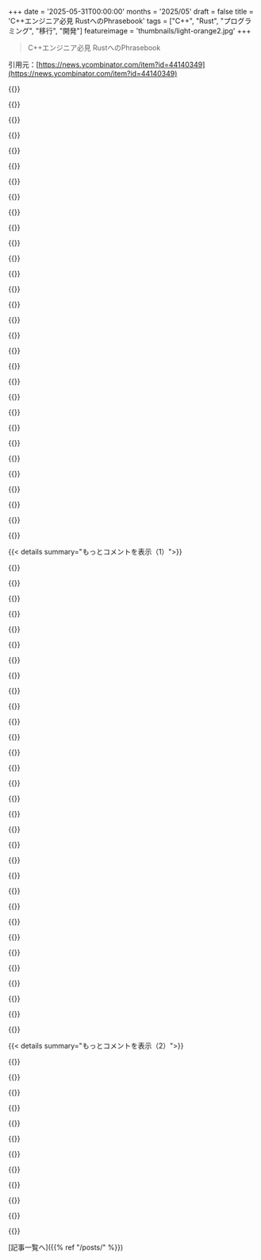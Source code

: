 +++
date = '2025-05-31T00:00:00'
months = '2025/05'
draft = false
title = 'C++エンジニア必見 RustへのPhrasebook'
tags = ["C++", "Rust", "プログラミング", "移行", "開発"]
featureimage = 'thumbnails/light-orange2.jpg'
+++

> C++エンジニア必見 RustへのPhrasebook

引用元：[https://news.ycombinator.com/item?id=44140349](https://news.ycombinator.com/item?id=44140349)




{{<matomeQuote body="C++にはいろんなフレーバーがありすぎて、この記事のガイドはC++の現状をちゃんと伝えてないね。匿名enumみたいにメンバを持つenumとか、C++でもクラスやstructの中に匿名enumを置けば簡単に実装できるのに、無理って書いてあるし。Rustのモジュールについて話してるのに、モダンなツールでサポートされてるC++のモジュールを完全に無視してるのもおかしい。他にもテキストに引っかかる箇所があるよ（コンパイラフラグを追加するだけで同じ振る舞いができるのに。「Rustはデフォルトでそうだから」なんて言わないでくれよ、コードベース全体を書き直す必要なんてなくて、ビルドシステムにちょっとテキストを追加するだけで済むんだから、同等じゃない）。FFIについてもあまり触れてない。「それ用のクレートがあるか、なければ教えて」なんて言うけど、私の経験ではエキゾチックなもの（グラフィック関係とか、ffmpegとか）だとクレートはイマイチで、制限されたC++で書く方がよっぽど楽なんだ。Rustにはハッピーパスがあるし、少しずつ広がってるけど、Rustが存在するずっと前のC++の長い歴史は簡単に片付けられないんだ。" userName="jpc0" createdAt="2025/05/31 10:26:22" color="#785bff">}}




{{<matomeQuote body="1990年代からCやC++コミュニティにいる身としては、Rustも長い目で見ればこの現象（多様化）から逃れられないと思うな、エディションがあってもね。何十年もプロダクションコードで使われてトップ10に入った他の言語と同じだよ。いろんなバックグラウンドや思惑を持った人がエコシステムでどうコードを書くべきか自分の意見を持つようになるにつれて、「ハッピーパス」は曖昧になっていくだろうね。会社のITがアップグレードを拒否したり、業界の実装が増えたり、教師が最新情報を追うのをやめたり…。" userName="pjmlp" createdAt="2025/05/31 12:24:04" color="#45d325">}}




{{<matomeQuote body="この10年はそうでもないよ。むしろ収束してきてる感じ。" userName="leoh" createdAt="2025/05/31 17:09:58" color="">}}




{{<matomeQuote body="Asyncと非Asyncが今日の主な例だね。一方しかサポートしないライブラリもあれば、一つのライブラリに二つの使い方（実質的に二つのコードベース）があったりして、なかなか混ぜられない。将来どうなるかは、どんな機能が言語に追加されるか分からないからね。" userName="eslaught" createdAt="2025/05/31 22:57:49" color="">}}




{{<matomeQuote body="stdとnostdも大きな違いだよ。nostdの中は細かく断片化された世界だらけ。例えば、Linuxカーネルのエコシステムは独自のRustフレーバーを開発するだろうね、特にメモリモデルに関しては。古いLinuxディストリビューションだと、かなり古いコンパイラバージョンで、古い慣習に従ったコードが求められるだろうしね。C89みたいな状況になる人はいないと思うけど、その方向に進む可能性はある。サーバーとかモバイル/デスクトップアプリを開発するならもっと均質に見えるかもしれないけど、それ以外の分野もたくさんあるんだ。" userName="surajrmal" createdAt="2025/06/01 02:25:47" color="#ff5733">}}




{{<matomeQuote body="C++のモジュールって、もう本当にプロダクションで使えるの？最後に確認した時は、主要なコンパイラ全部でちゃんとサポートされてなかったけど。" userName="m-schuetz" createdAt="2025/05/31 13:22:53" color="">}}




{{<matomeQuote body="どんな要件かによるね。VC++かclangの最新版で、MSBuildかCMake/ninjaを使うなら、まあ使えるよ。趣味のコーディングではしばらく使ってるし、GitHubのC++プロジェクトを見てみて。node native modulesの場合、node-gypはおそらくサポートしないだろうけど、cmake.jsを使えばサポートされてるよ。" userName="pjmlp" createdAt="2025/05/31 16:09:47" color="">}}




{{<matomeQuote body="VSCodeではまだC++モジュールがサポートされてないんだよね。5年前からあるこのスレッドを見るといつもムカつくよ。<br>0: https://github.com/microsoft/vscode-cpptools/issues/6302" userName="Toritori12" createdAt="2025/05/31 11:48:07" color="#ff5c5c">}}




{{<matomeQuote body="ClangdってRustもいけるの？MicrosoftのC++ extensionより全然マシだし、しかもオープンソースなんだぜ！" userName="IshKebab" createdAt="2025/05/31 12:18:59" color="">}}




{{<matomeQuote body="ああ、それな。Clangd-19ならModulesはかなり良い感じだよ。import std;はマジで最先端だけどさ。tooling（clangd+cmake）は最新必須だけど、開発時だけだからアプデも楽。C++20コンパイラは当然いるけど。gcc-14, clangd 19, cmake 3.28で Modules使えてるし、clangd 19以外はUbuntu 24.04に普通にある。" userName="jpc0" createdAt="2025/05/31 15:30:28" color="#ff33a1">}}




{{<matomeQuote body="ModulesだとVisual StudioとCLionが今んとこ一番使いやすいかな。Visual Studioはもっと良くできそうだけど、EDGの優先順位が違うみたい。VSCodeはC/C++にはそんなに良くないと思う。" userName="pjmlp" createdAt="2025/05/31 12:26:04" color="">}}




{{<matomeQuote body="俺はVSCode派だな、Visual Studioが遅すぎてイライラするから。例えば、VSCodeのファイルを開く画面はすぐに見つかるのに、Visual StudioのCtrl+,は数秒かかるし、ファイル名と内容の検索がごちゃ混ぜになるんだよ。ファイルだけ探したいのにさ。" userName="m-schuetz" createdAt="2025/05/31 13:19:36" color="">}}




{{<matomeQuote body="DPack（無料）に使えるファイルブラウザあるよ。俺は今Visual Assist（有料）使ってるけど、これも持ってる。どっちもほぼ即座にポップアップするんだ。両方ともextension marketplaceから手に入るぜ。" userName="tom_" createdAt="2025/05/31 18:57:39" color="#785bff">}}




{{<matomeQuote body="俺も同じ意見だよ。そういう“ちょっとした”遅延がマジで嫌なんだ。" userName="Toritori12" createdAt="2025/05/31 15:52:13" color="">}}




{{<matomeQuote body="＞ Visual Studio (Ctrl+,) は数秒かかるし、ファイルとファイル内容の検索がごちゃ混ぜになるんだ、ファイルだけ探したいのにさ。＜<br>これマジで嫌いなんだよ。最近のバージョンでマジ酷くなったから、デバッグ以外はもうVSCode使うようになったくらい。こんな基本機能がなんでダメになるのか分かんないわ。" userName="NotCamelCase" createdAt="2025/05/31 15:27:28" color="">}}




{{<matomeQuote body="Ctrl+, の後にf filenameってやればファイルだけ出るよ。俺がVSCode使うのは、Visual Studioに無いPowershell, Rust, Azure toolingとかのプラグイン欲しいからと、Next.jsみたいなのはどうせブラウザみたいなエディタでいいじゃんって時だけ。パフォーマンスでエディタ選んだことはないな。" userName="pjmlp" createdAt="2025/05/31 16:03:33" color="">}}




{{<matomeQuote body="それでファイル見つかるのは分かってるよ…でも数秒後なんだろ。VSCodeはすぐ出るのに。この機能マジでよく使うから、Visual Studioにとってはかなり致命的。両方開いてるけど、Visual Studioは基本的にコンパイル押すのと、たまにデバッグする時だけ使ってる感じ。" userName="m-schuetz" createdAt="2025/05/31 16:26:15" color="">}}




{{<matomeQuote body="知らんけど、IDEを遅くしてるプラグインとか確認した方がいいかもね。Resharperとかは入れない方がいいよ。" userName="pjmlp" createdAt="2025/05/31 16:35:05" color="">}}




{{<matomeQuote body="プラグインはゼロなのにVisual Studioがクソ遅いんだけど、JavaScript製のVS Codeにすら負けてるってマジ？" userName="m-schuetz" createdAt="2025/05/31 20:31:54" color="">}}




{{<matomeQuote body="俺のPC、めっちゃハイスペックなんだぜ？ PCIe 5 SSDにRyzen 7950、メモリ128GBだよ。これで遅いってことは、絶対Visual Studioの問題だって。他のコメント見てみろよ、みんな同じこと言ってるし、VS Codeは一瞬で表示するからね。俺が使ってきたどのシステムでも、遅いのはVisual Studioだけだ。" userName="m-schuetz" createdAt="2025/06/01 07:40:42" color="">}}




{{<matomeQuote body="記事でC++のメンバー付きenumをクラス内匿名enumでやるってあったけど、それだと全インスタンスが全フィールド持つんじゃない？ Rustのenumとは全然違うと思うんだけど、どうなの？" userName="dwattttt" createdAt="2025/06/01 01:50:37" color="#ff5c5c">}}




{{<matomeQuote body="RustのenumはTagged Unionで、C++だとstd::variantがそれに当たるんだよ。matchみたいな便利なツールはないけど、使い方はほぼ同じでしょ。" userName="jpc0" createdAt="2025/06/05 15:17:20" color="#45d325">}}




{{<matomeQuote body="他の言語の書き方を押し付けるのがよくある落とし穴だよ。C++なのにinit()関数で初期化するC脳みたいにね。C++ではコンストラクタでやるのが普通で、オブジェクトは「確保と初期化をまとめてやる」って考え方。この記事の「フレーズブック」はC++思考をRustに持ち込むけど、逆にRustでは「それC++的な間違ったやり方だよ」ってフレーズって何？" userName="EliRivers" createdAt="2025/05/31 08:44:52" color="#785bff">}}




{{<matomeQuote body="initメソッドのパターンにも理由はあるんだ。C++のコンストラクタは値を返せないし、エラーを伝えるには例外しかない。でも例外嫌がるコードベースも多いから、静的メソッドで構築するパターンが増えてて、これってちょっとRustっぽいよね。" userName="atq2119" createdAt="2025/05/31 12:14:00" color="#45d325">}}




{{<matomeQuote body="静的メソッドもいいけど、フリー関数の方がもっと良いよ。静的メソッドだとCTADが使えないからね。例えば<br> vector{1, 2, 3}; ／／ deduces vector＜int＞<br>みたいに書きたいなら、static memberだと<br> vector＜int＞::init(1, 2, 3);<br>になるけど、free functionなら<br> make_vector(1, 2, 3); ／／ returns vector＜int＞<br>って書けていい感じ。" userName="Conscat" createdAt="2025/05/31 15:34:11" color="#45d325">}}




{{<matomeQuote body="話してるメソッドが静的ならRustみたいに良いけど、そうじゃないなら完全に設計ミスだね。コンストラクタ呼んだ後、他のメンバー関数を呼ぶ前にオブジェクトが使い物にならないか、最悪壊れてる状態になるからね。よくあるアンチパターンだよ。" userName="legobmw99" createdAt="2025/05/31 12:51:08" color="#ff33a1">}}




{{<matomeQuote body="二段階初期化には、オブジェクトをconstexprにできてconstinitの対象にできるって利点もあるんだ。あと、construct_atなんてのもあるよ。" userName="TuxSH" createdAt="2025/05/31 13:14:32" color="">}}




{{<matomeQuote body="std::vectorにconstexprなデフォルトコンストラクタがないわけじゃないんだけど、定数コンテキストでデータ初期化できないなら役に立たないからってだけなんだよね。例えば、constinit vector＜int＞ v;はあんまり意味ない。でもconstinit vector＜int＞ v(16, 1);（1を16個で埋める）ならもっと使えるはず。これができない理由は関数を分割しても解決しないだろうね。<br><br>EDIT：C++20のvectorは最初の例はもうできるんだわ。ただあんまり役に立たないから使われないだけ。https://godbolt.org/z/avY4M9oMK" userName="Conscat" createdAt="2025/05/31 15:41:10" color="#ff5733">}}




{{<matomeQuote body="そうそう、コンストラクタで失敗する可能性があるならファクトリ関数がいるよね。C++だとコンストラクタは意外な場所で呼ばれることがあるんだ。例えば、書いてるコードから遠い場所でコピーコンストラクタが失敗するとか。もしC++でコンストラクタが失敗するのを許したら、エラー伝播の制御フローが面倒で入り組んじゃうんだよ。だからコンストラクタでの失敗には例外が唯一の方法ってわけ。" userName="fooker" createdAt="2025/05/31 22:07:15" color="">}}




{{<matomeQuote body="まあ、あなたが言ってるinitメソッドを使うパターンにも理由はちゃんとあるよ。他の理由を無視すると、俺が見た中で一番多いのは、基本的にコンストラクタがない言語で考える癖がついた人がC++書いてるから、って理由だね。良い理由じゃないけどさ。" userName="EliRivers" createdAt="2025/05/31 14:13:10" color="">}}




{{< details summary="もっとコメントを表示（1）">}}

{{<matomeQuote body="イディオマティックなC++で例外を使わずに、オブジェクトの失敗する可能性のあるコンストラクタってどう対応するの？" userName="Mond_" createdAt="2025/05/31 14:30:12" color="">}}




{{<matomeQuote body="標準的なイディオムとしては、オブジェクトが無効だって示すセンチネル状態を持たせることだね。自明じゃないデストラクタを持つオブジェクトとか、ムーブ元から読まれる可能性がある場合（一部のシステムコードでは有効な振る舞い）、C++のムーブは非破壊的だからどっちみちセンチネル状態が必要なんだ。C++は遅延破棄を色々な問題を解決する標準ツールとして使ってるよ。" userName="jandrewrogers" createdAt="2025/05/31 16:25:19" color="#ff33a1">}}




{{<matomeQuote body="＞ ムーブ元から読まれる可能性がある場合（一部システムコードでは有効）<br>std::moveを標準ライブラリ型に適用した場合、オブジェクトは”有効だけど不特定な状態”になるって[1]に書いてあるよ。もしオブジェクトを無効状態（invariantが壊れてる状態）にしてるなら、それはイディオマティックなC++じゃないね。<br>[1] https://en.cppreference.com/w/cpp/utility/move.html" userName="jjmarr" createdAt="2025/05/31 18:28:40" color="">}}




{{<matomeQuote body="ここで言ってる”無効”ってのは、意味のある値を持ってないっていうセマンティックな意味合いで使ってるんだ。構造的には無効じゃないよ。" userName="jandrewrogers" createdAt="2025/05/31 18:38:36" color="">}}




{{<matomeQuote body="それは、成功したコンストラクタの後でもメソッド呼び出しの結果として同じような無効状態に入りうるオブジェクト（ファイルやストリームとか）には理にかなってるね。でもそういう性質がないオブジェクトの場合、デザインの一種の悪さを別の、でも結局同じような悪さに交換してるだけだね。" userName="atq2119" createdAt="2025/05/31 22:57:41" color="">}}




{{<matomeQuote body="じゃあ、その型のオブジェクトが存在すること自体が、状態が有効であることの静的な証明にはならないってこと？" userName="sunshowers" createdAt="2025/05/31 17:00:16" color="">}}




{{<matomeQuote body="そう（無効はセマンティックな意味だよ）。低レベルシステムでは理論的にも静的証明が無理な場合があり、実行時チェックが必要。プロセス空間はDMAなどで外部変更されうる。C++コンパイラは通常静的証明可能と仮定。これに対処するため、C++は証明不可能を示す機能（例：std::launder）を追加。データベースカーネルは典型例で、オブジェクトの位置と状態は実行時に動的解決が必要なんだ。" userName="jandrewrogers" createdAt="2025/05/31 18:34:11" color="#ff5c5c">}}




{{<matomeQuote body="システムコードでは静的証明が無理なケースが多いのは完全に同意だよ。だからこそ、静的証明が可能な場所でそれを諦めちゃうのは、さらにタチが悪いと思うね。" userName="sunshowers" createdAt="2025/05/31 19:18:16" color="">}}




{{<matomeQuote body="その通りだね、「有効だけど未規定な状態」っていうのも起こりうるし、よくあることだよ。" userName="steveklabnik" createdAt="2025/05/31 17:29:30" color="">}}




{{<matomeQuote body="RustとGoが良い判断をした点の一つは、コンストラクタがないことだよ。C#だとこれがすごくウザいんだよね、特に非同期操作が必要な型を構築したい時とか。こういう時は、通常、プライベートなコンストラクタとstatic publicメソッドを使って型を作るしかないんだけどね。" userName="metaltyphoon" createdAt="2025/05/31 14:55:07" color="#38d3d3">}}




{{<matomeQuote body="RustとGoには型変換演算子（コンストラクタじゃなくても）がないから、型システムをスクリプトみたいに扱うのは実質不可能だね。これらの言語の数値ライブラリがめちゃくちゃ使いにくいのは、主にこれが原因だよ。" userName="Conscat" createdAt="2025/05/31 15:36:22" color="">}}




{{<matomeQuote body="このコメント（10665）が全然理解できないな。Rustにはまさにこの目的のための’as’演算子があるだけじゃなく、失敗しない変換用のFrom、Intoと、失敗する可能性のある変換用のTryFrom、TryIntoっていうトレイト一式もあるんだぜ。" userName="tialaramex" createdAt="2025/06/01 12:51:55" color="#ff5733">}}




{{<matomeQuote body="asはinfix operatorだから、異なる型間の関係を示すために暗黙的に呼ばれることは絶対にないんだよ。" userName="Conscat" createdAt="2025/06/02 01:38:35" color="#ff5733">}}




{{<matomeQuote body="イディオマティックなC++は例外を使うもんだ。標準は言語機能を無効にすることを認めてないよ。言語機能を無効にする闇の道を選ぶ奴は、コンパイラ固有の拡張を使って非イディオマティックなC++を書いてるんだ。" userName="pjmlp" createdAt="2025/05/31 16:06:06" color="">}}




{{<matomeQuote body="組織がC++例外を使うのをためらう、何か良い理由を思いつく？" userName="sunshowers" createdAt="2025/05/31 17:08:33" color="">}}




{{<matomeQuote body="C++例外をためらう理由？ レガシーコード、C++98以前のコードとか、Orthodox C++の人たちの「遅い／肥大化」って主張（大抵はプロファイルしてないけど）。組込みでは昔のPCよりマシなのにね。例外使わない言語で静的リンクしてサイズ3倍になっても「肥大化じゃない」とか、矛盾してるよな。" userName="pjmlp" createdAt="2025/06/01 07:02:17" color="#45d325">}}




{{<matomeQuote body="もう一つの理由として、C++のmutexは通常、例外を投げてもpoisonしないってことがあると思うよ。" userName="sunshowers" createdAt="2025/06/01 17:58:41" color="#38d3d3">}}




{{<matomeQuote body="それ、結構大胆な発言だね。<br>だって、デカいC++コードベースの多くは例外使ってないじゃん？<br>C++コンパイラの中にも使ってないのあるし。" userName="atq2119" createdAt="2025/05/31 23:00:28" color="">}}




{{<matomeQuote body="大胆な発言はいいね！<br>もしLLVMとかChromeの話なら、GoogleのC++スタイルガイドが特別優れてるわけじゃないのは確か。<br>そういう主張するなら、スタイルガイドが例外についてどう言ってるかちゃんと知っとくべきだね？<br>『新規ならいいけど、既存コードへの影響がデカいから使ってない。GoogleのC++コードのほとんどは例外対応してないから、導入は難しい』って書いてあるんだよ。<br>これって、最初から失敗してて、デカすぎて今さら変えられないってこと。<br>じゃあ、C++のバイブル『C++ Core Guidelines』はどうかって？<br>Eセクションに例外のベストプラクティスについてアドバイスがあるよ。" userName="pjmlp" createdAt="2025/06/01 06:51:43" color="#ff5c5c">}}




{{<matomeQuote body="たぶん、C++デベロッパーが慣用的じゃないRustを書く方が、危ないC++を書き続けるより全然マシ、ってことじゃない？<br>unsafeを使ったりボローチェッカー無視したりしない限り、安全にはなるだろうし。<br>完璧を目指しすぎないで、って感じ？<br>慣用的なRustって定義もそんなに厳しくないし。<br>Clippyが簡単なとこは教えてくれるし、それ以外はあんまり気にしなくていいと思う。<br>トレイトとか『正しく』使おうとすると、かえってクソ複雑になったりするしね。" userName="hardwaregeek" createdAt="2025/05/31 15:32:24" color="#45d325">}}




{{<matomeQuote body="この記事みたいなのは、C++とRustの似てるとこ、違うとこを話し合うのに良いね。<br>まぁ、どの言語にもスタイルはいっぱいあるから、それも踏まえて、って感じだけど。" userName="acje" createdAt="2025/05/31 09:12:39" color="">}}




{{<matomeQuote body="マジで一番ヤバい落とし穴は、RustのリファレンスをC++のポインタと同じって思っちゃうこと。<br>ポインタとして実装されてるけど、役割は一時的で（よく排他的に）静的にわかるスコープだけのアクセスを与えることだから、C++のポインタやリファレンスの一部にしか当てはまらないんだ。<br>C++でポインタはコピー避けるためだけど、Rustのリファレンスはデータをそのまま持たないため。<br>この目的が違うと、『does not live long enough』ってエラー地獄にハマるんだよね。" userName="pornel" createdAt="2025/05/31 14:52:54" color="#ff5c5c">}}




{{<matomeQuote body="さっきのコメントの人、リファレンスは静的なスコープに限られるって言ってたけど、そうじゃない場合もあるよ。<br>同じライフタイムなら、ヒープデータの参照をvectorに入れられる。<br>ツリーイテレータをvectorでスタックとして作る時とかね。<br>これは静的なスコープを超える話。<br>ただ、ミュータブルなイテレータだと話は別。<br>ミュータブルな参照はユニークじゃないといけないから、ミュータブルなポインタのスタックが必要で、デリファレンスする時はunsafeコードになる。<br>それはちょっと辛い制限かも。" userName="trealira" createdAt="2025/05/31 17:47:14" color="#38d3d3">}}




{{<matomeQuote body="C++の構文とか意味はC++のイディオム向けに作られてるけど、Rustは違うんだよね。<br>RustってMLファミリーの言語に近くて、C++とかOOPとはちょっと違うから、C++のイディオムを『真似る』必要があるんだ。<br>でもこれ逆も言えて、RustのEnumのパターンマッチとか、C++だとすっごく長くて使いにくいコードになるし。" userName="pornel" createdAt="2025/05/31 15:06:17" color="#ff5c5c">}}




{{<matomeQuote body="ってことは、この記事のアプローチって、C++ユーザーにRustで変なイディオムを使わせることになるの？" userName="amelius" createdAt="2025/05/31 15:18:45" color="">}}




{{<matomeQuote body="「間違い」って言うのは言い過ぎかな。C++プログラマー向けにC++の考え方で書いてるんだから、コードは全然悪くないと思うよ。ゼロからRustを教える記事じゃないしね。" userName="pornel" createdAt="2025/05/31 15:49:35" color="">}}




{{<matomeQuote body="C++やってる身としては、最初はこれでも全然OK。いろんな言語やってると、ifとかforとか基礎の説明はマジでだるいんだよね。これは「C++erがrustcに潰されない方法」って感じ。まずこれでRustの書き方を覚えて、それから「Rustらしい考え方」に進めるのが良いんだと思う。" userName="mrlongroots" createdAt="2025/05/31 20:28:05" color="">}}




{{<matomeQuote body="このやり方で慣れてきたら、早めにRustのリンター「clippy」を使う習慣をつけるといいよ。「cargo clippy」で実行できる。clippyはRustらしいコードが好きで、非イディオマティックな部分を提案してくれる。機械コードは同じでも、人間にとって読みやすいのが大事だからね。人間みたいに気の利いたレビューはできないけど、タダだし、習ってる途中で気まずくならないのがいいところ。" userName="tialaramex" createdAt="2025/06/01 13:23:22" color="#ff5733">}}




{{<matomeQuote body="C++のコード、わざと冗長にしてない？普通は「class Person { int age = 0; };」みたいに書くでしょ。Rustのstructでもデフォルト値がこんなに簡単に書けたら楽なのにね。" userName="modulus1" createdAt="2025/05/31 18:32:10" color="">}}




{{<matomeQuote body="それ、もうすぐできるようになるらしいよ！承認されたRFCがあって、安定化も近いみたい。詳しくはここ見てみて！ https://github.com/rust-lang/rust/issues/132162" userName="steveklabnik" createdAt="2025/05/31 22:53:03" color="#45d325">}}

{{</details>}}




{{< details summary="もっとコメントを表示（2）">}}

{{<matomeQuote body="traitsとclassesの話、大事な違いを無視してるよ。Rustのtraitにはデータを持てないし、親traitのデータにもアクセスできないんだ。RustでOOP真似ようとするとすぐ混乱するよ。C++をRustで書こうとするならマジ問題。所有権の話も全くないしね。記事の「APIの2バージョン」の話も変じゃない？普通はResultに関数呼んで.unwrap()とか.expect()するだけだよ。RustとC++の違いは、書き方よりデータの繋げ方や所有権設計。C++でも難しいけど、実行時まで気づかないだけ。" userName="Animats" createdAt="2025/05/31 18:02:05" color="#785bff">}}




{{<matomeQuote body="記事の元の意図とは逆だけど、これ良いね。Rustが色々と改善してる点を学んで、それをC++書くときに活かせたらもっと良くなるかも。" userName="npalli" createdAt="2025/05/31 09:05:50" color="">}}




{{<matomeQuote body="Rustを少し学んで、これからもC++メインで書くって人たちが、この記事でC++に役立つ知識を得たってよく言ってるのを見かけるよ。C++委員会の提案書でも、「Rustはこれができてる」って言うのは、Pythonみたいな言語だけじゃなくて、C++みたいな「ちゃんとした」言語でも実現可能だって示すのに使われてるんだ。C++のstringにcontainsが入った時も、例としてRustが挙げられてたよ。" userName="tialaramex" createdAt="2025/05/31 11:33:21" color="#ff5733">}}




{{<matomeQuote body="これ見たんだけど、C++を知ってること前提みたいだなー。少なくとも両方の言語に同じくらい時間かけてるから、C++のやばいとこ（foot guns）は教えてくれないね。" userName="Tyr42" createdAt="2025/05/31 10:29:20" color="">}}




{{<matomeQuote body="確かに「C++を知ってる人」目線で書かれてるね。でも「知ってる」には（少なくとも）2つの意味合いがあると思うんだ。全く知らない人には役立たずだし、ベースは知ってるけどモダンC++を知らない人には、Rust部分は無視してC++のモダン化の参考になるかも。どっちにしても、C++のやばいとこは警告してくれないね（Rustを勧める以外は ;-））。" userName="skrishnamurthi" createdAt="2025/05/31 11:28:52" color="#38d3d3">}}




{{<matomeQuote body="この記事にあるパターンがモダンC++って言ってるけど、C++11以降って意味でしょ。それもう14年前だよ。今時C++17に対応してないツールチェイン探す方が難しいって。Debian old-stableとか古ーいRedHat向けにビルドしてる不幸な人もいるだろうけど、そういう場合はモダンなやり方してないって分かってるはずだし、それなりの理由があるんだろうしね。" userName="jpc0" createdAt="2025/05/31 15:36:32" color="">}}




{{<matomeQuote body="あと議論したいんだけど、多くの人がC++11のおかげだと思ってる「モダン」C++機能って、C++ARMからC++03の時代にはもう可能だったんだよ。ただ多くの人が注意してなかったか、ファイル名を.cppとかに変えてただけ。MFCみたいな低レベルなやり方と比べて、CSet++, OWL, VCLがいかに人間工学的に優れてたか、みたいな話と同じでさ。" userName="pjmlp" createdAt="2025/05/31 16:15:59" color="">}}




{{<matomeQuote body="これってチュートリアルとか学習ガイドって感じじゃないな。C++とRustの対応パターンをざっくり調べられるルックアップテーブルだね。学習を始めるにはあんまり向いてないかも。" userName="Mond_" createdAt="2025/05/31 14:32:49" color="">}}




{{<matomeQuote body="最高。これマジで良いじゃん。" userName="leoh" createdAt="2025/05/31 05:29:21" color="">}}




{{<matomeQuote body="しばらく見てなかったんだけど、DrysdaleのEffective Rustは本当に素晴らしい本だったよ。似たような読者層向けだね。<br>https://www.lurklurk.org/effective-rust/" userName="gtani" createdAt="2025/06/01 17:57:43" color="#ff33a1">}}




{{<matomeQuote body="いいね、C++経験がないRust開発者にも役に立つよ。" userName="unvalley" createdAt="2025/06/01 14:29:17" color="">}}

{{</details>}}



[記事一覧へ]({{% ref "/posts/" %}})
